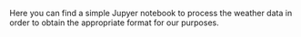 Here you can find a simple Jupyer notebook to process the weather data in order to obtain the appropriate format for our purposes.
